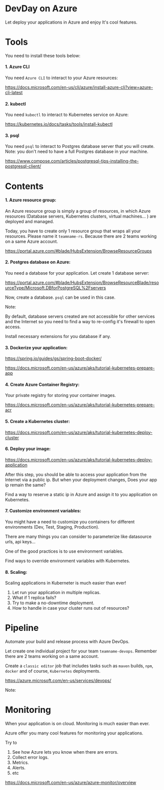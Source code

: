 # DevDay on Azure

Let deploy your applications in Azure and enjoy It's cool features.


# Tools

You need to install these tools below:

#### 1. Azure CLI

You need `Azure CLI` to interact to your Azure resources:

https://docs.microsoft.com/en-us/cli/azure/install-azure-cli?view=azure-cli-latest

#### 2. kubectl

You need `kubectl` to interact to Kubernetes service on Azure:

https://kubernetes.io/docs/tasks/tools/install-kubectl

#### 3. psql

You need `psql` to interact to Postgres database server that you will create. Note: you don't need to have a full Postgres database in your machine.

https://www.compose.com/articles/postgresql-tips-installing-the-postgresql-client/

# Contents

#### 1. Azure resource group:

An Azure resource group is simply a group of resources, in which Azure resources (Database servers, Kubernetes clusters, virtual machines... ) are deployed and managed.

Today, you have to create only 1 resource group that wraps all your resources. Please name it `teamname-rs`. Because there are 2 teams working on a same Azure account.

https://portal.azure.com/#blade/HubsExtension/BrowseResourceGroups

#### 2. Postgres database on Azure:

You need a database for your application. Let create 1 database server:

https://portal.azure.com/#blade/HubsExtension/BrowseResourceBlade/resourceType/Microsoft.DBforPostgreSQL%2Fservers

Now, create a database. `psql` can be used in this case.

Note:

By default, database servers created are not accessible for other services and the Internet so you need to find a way to re-config it's firewall to open access.

Install necessary extensions for you database if any.


#### 3. Dockerize your application:

https://spring.io/guides/gs/spring-boot-docker/

https://docs.microsoft.com/en-us/azure/aks/tutorial-kubernetes-prepare-app

#### 4. Create Azure Container Registry:

Your private registry for storing your container images.

https://docs.microsoft.com/en-us/azure/aks/tutorial-kubernetes-prepare-acr

#### 5. Create a Kubernetes cluster:

https://docs.microsoft.com/en-us/azure/aks/tutorial-kubernetes-deploy-cluster

#### 6. Deploy your image:

https://docs.microsoft.com/en-us/azure/aks/tutorial-kubernetes-deploy-application

After this step, you should be able to access your application from the Internet via a public ip. But when your deployment changes, Does your app ip remain the same? 

Find a way to reserve a static ip in Azure and assign it to you application on Kubernetes.

#### 7. Customize environment variables:

You might have a need to customize you containers for different environments (Dev, Test, Staging, Production).

There are many things you can consider to parameterize like datasource urls, api keys...

One of the good practices is to use environment variables.

Find ways to override environment variables with Kubernetes.

#### 8. Scaling:

Scaling applications in Kuberneter is much easier than ever!

1. Let run your application in multiple replicas.
2. What if 1 replica fails?
3. Try to make a no-downtime deployment.
4. How to handle in case your cluster runs out of resources?

# Pipeline

Automate your build and release process with Azure DevOps.

Let create one individual project for your team `teamname-devops`. Remember there are 2 teams working on a same account.

Create a `classic editor` job that includes tasks such as `maven` builds, `npm`, `docker` and of course, `Kubernetes` deployments.

https://azure.microsoft.com/en-us/services/devops/

Note: 

# Monitoring

When your application is on cloud. Monitoring is much easier than ever.

Azure offer you many cool features for monitoring your applications.

Try to

1. See how Azure lets you know when there are errors.
2. Collect error logs.
3. Metrics.
4. Alerts.
5. etc

https://docs.microsoft.com/en-us/azure/azure-monitor/overview
